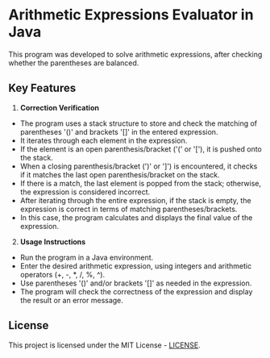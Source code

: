 # Arithmetic Expressions Evaluator in Java

This program was developed to solve arithmetic expressions, after checking whether the parentheses are balanced.

## Key Features

1. **Correction Verification**<br>

- The program uses a stack structure to store and check the matching of parentheses '()' and brackets '[]' in the entered expression.
- It iterates through each element in the expression.
- If the element is an open parenthesis/bracket ('(' or '['), it is pushed onto the stack.
- When a closing parenthesis/bracket (')' or ']') is encountered, it checks if it matches the last open parenthesis/bracket on the stack.
- If there is a match, the last element is popped from the stack; otherwise, the expression is considered incorrect.
- After iterating through the entire expression, if the stack is empty, the expression is correct in terms of matching parentheses/brackets.
- In this case, the program calculates and displays the final value of the expression.

2. **Usage Instructions**

- Run the program in a Java environment.
- Enter the desired arithmetic expression, using integers and arithmetic operators (+, -, *, /, %, ^).
- Use parentheses '()' and/or brackets '[]' as needed in the expression.
- The program will check the correctness of the expression and display the result or an error message.

## License

This project is licensed under the MIT License - [LICENSE](https://github.com/Guilherme-Lotaif/JavaExpressionCalculator/blob/main/LICENSE).

